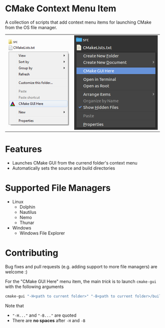 # CMake Context Menu Item

A collection of scripts that add context menu items for launching CMake from the OS file manager.

<table style="width:100%">
  <tr>
    <td style="text-align:left"><img src="windows/explorer/screenshot.png"/></td>
    <td style="text-align:right"><img src="linux/nemo/screenshot.png"/></td>
  </tr>
</table>

# Features

* Launches CMake GUI from the currend folder's context menu
* Automatically sets the source and build directories

# Supported File Managers

* Linux
  * Dolphin
  * Nautilus
  * Nemo
  * Thunar
* Windows
  * Windows File Explorer

# Contributing

Bug fixes and pull requests (e.g. adding support to more file managers) are welcome :)

For the "CMake GUI Here" menu item, the main _trick_ is to launch  `cmake-gui` with the following arguments

  ```sh
  cmake-gui "-H<path to current folder>" "-B<path to current folder>/build"
  ```

Note that

* `"-H..."` and `"-B..."` are quoted
* There are **no spaces** after `-H` and `-B`
